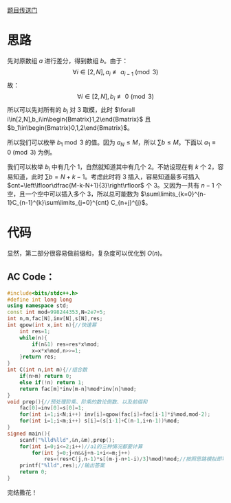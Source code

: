 [题目传送门](https://www.luogu.com.cn/problem/AT_abc276_g)
# 思路
先对原数组 ${a}$ 进行差分，得到数组 ${b}$。由于：
$$\forall i\in[2,N],a_i\not\equiv a_{i-1}\pmod{3}$$
故：
$$\forall i\in[2,N],b_i\not\equiv0\pmod{3}$$
所以可以先对所有的 $b_i$ 对 $3$ 取模，此时 $\forall i\in[2,N],b_i\in\begin{Bmatrix}1,2\end{Bmatrix}$ 且 $b_1\in\begin{Bmatrix}0,1,2\end{Bmatrix}$。

所以我们可以枚举 $b_1\bmod 3$ 的值。因为 $a_N\le M$，所以 $\sum b\le M$。下面以 $a_1\equiv0\pmod{3}$ 为例。

我们可以枚举 $b_i$ 中有几个 $1$，自然就知道其中有几个 $2$。不妨设现在有 $k$ 个 $2$，容易知道，此时 $\sum b=N+k-1$。考虑此时将 $3$ 插入，容易知道最多可插入 $cnt=\left\lfloor\dfrac{M-k-N+1}{3}\right\rfloor$ 个 $3$。又因为一共有 $n-1$ 个空，且一个空中可以插入多个 $3$，所以总可能数为 $\sum\limits_{k=0}^{n-1}C_{n-1}^{k}\sum\limits_{j=0}^{cnt} C_{n+j}^{j}$。
# 代码
显然，第二部分很容易做前缀和，复杂度可以优化到 $O(n)$。
## AC Code：
```cpp
#include<bits/stdc++.h>
#define int long long
using namespace std;
const int mod=998244353,N=2e7+5;
int n,m,fac[N],inv[N],s[N],res;
int qpow(int x,int n){//快速幂
	int res=1;
	while(n){
		if(n&1) res=res*x%mod;
		x=x*x%mod,n>>=1;
	}return res;
}
int C(int n,int m){//组合数
	if(n>m) return 0;
	else if(!n) return 1;
	return fac[m]*inv[m-n]%mod*inv[n]%mod;
}
void prep(){//预处理阶乘、阶乘的数论倒数、以及前缀和
	fac[0]=inv[0]=s[0]=1;
	for(int i=1;i<N;i++) inv[i]=qpow(fac[i]=fac[i-1]*i%mod,mod-2);
	for(int i=1;i<m;i++) s[i]=(s[i-1]+C(n-1,i+n-1))%mod;
}
signed main(){
	scanf("%lld%lld",&n,&m),prep();
	for(int i=0;i<=2;i++)//a1的三种情况都要计算
		for(int j=0;j<n&&j+n-1+i<=m;j++)
			res=(res+C(j,n-1)*s[(m-j-n+1-i)/3]%mod)%mod;//按照思路模拟即可
	printf("%lld",res);//输出答案
	return 0;
}
```
完结撒花！